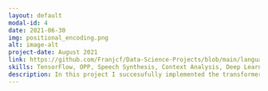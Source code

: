 ```yaml
---
layout: default
modal-id: 4
date: 2021-06-30
img: positional_encoding.png
alt: image-alt
project-date: August 2021
link: https://github.com/Franjcf/Data-Science-Projects/blob/main/language_translation_transformers/Transformer.ipynb
skills: TensorFlow, OPP, Speech Synthesis, Context Analysis, Deep Learning, Natural Language Processing, Sequence-to-Sequence Models 
description: In this project I succesufully implemented the transformer outlined in the landmark paper "Attention is All You Need" by Vaswani et. al., 2017 into TensorFlow for language translation from English to Portuguese. This time however, I made it possible to configure the transformer with differing amount of encoder and decoder layers, making it a more flexible configuration.
---
```

